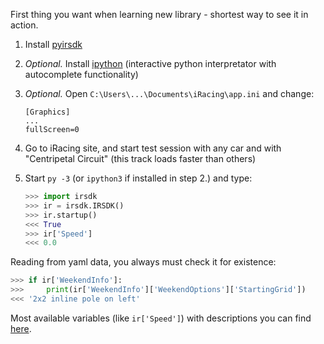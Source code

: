 First thing you want when learning new library - shortest way to see it in action.

1. Install [pyirsdk](https://github.com/kutu/pyirsdk#install)
2. *Optional.* Install [ipython](http://www.lfd.uci.edu/~gohlke/pythonlibs/#ipython) (interactive python interpretator with autocomplete functionality)

3. *Optional.* Open `C:\Users\...\Documents\iRacing\app.ini` and change:
	```
	[Graphics]
	...
	fullScreen=0
	```

4. Go to iRacing site, and start test session with any car and with "Centripetal Circuit" (this track loads faster than others)

5. Start `py -3` (or `ipython3` if installed in step 2.) and type:
	```python
	>>> import irsdk
	>>> ir = irsdk.IRSDK()
	>>> ir.startup()
	<<< True
	>>> ir['Speed']
	<<< 0.0
	```

Reading from yaml data, you always must check it for existence:

```python
>>> if ir['WeekendInfo']:
>>>     print(ir['WeekendInfo']['WeekendOptions']['StartingGrid'])
<<< '2x2 inline pole on left'
```

Most available variables (like `ir['Speed']`) with descriptions you can find [here](https://github.com/kutu/pyirsdk/blob/master/vars.txt).
